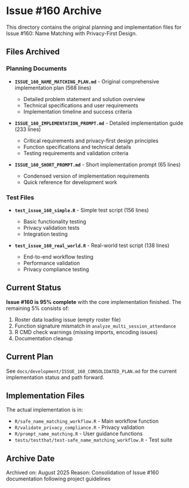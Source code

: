 # Issue #160 Archive

This directory contains the original planning and implementation files for Issue #160: Name Matching with Privacy-First Design.

## Files Archived

### Planning Documents
- **`ISSUE_160_NAME_MATCHING_PLAN.md`** - Original comprehensive implementation plan (568 lines)
  - Detailed problem statement and solution overview
  - Technical specifications and user requirements
  - Implementation timeline and success criteria

- **`ISSUE_160_IMPLEMENTATION_PROMPT.md`** - Detailed implementation guide (233 lines)
  - Critical requirements and privacy-first design principles
  - Function specifications and technical details
  - Testing requirements and validation criteria

- **`ISSUE_160_SHORT_PROMPT.md`** - Short implementation prompt (65 lines)
  - Condensed version of implementation requirements
  - Quick reference for development work

### Test Files
- **`test_issue_160_simple.R`** - Simple test script (156 lines)
  - Basic functionality testing
  - Privacy validation tests
  - Integration testing

- **`test_issue_160_real_world.R`** - Real-world test script (138 lines)
  - End-to-end workflow testing
  - Performance validation
  - Privacy compliance testing

## Current Status

**Issue #160 is 95% complete** with the core implementation finished. The remaining 5% consists of:
1. Roster data loading issue (empty roster file)
2. Function signature mismatch in `analyze_multi_session_attendance`
3. R CMD check warnings (missing imports, encoding issues)
4. Documentation cleanup

## Current Plan

See `docs/development/ISSUE_160_CONSOLIDATED_PLAN.md` for the current implementation status and path forward.

## Implementation Files

The actual implementation is in:
- `R/safe_name_matching_workflow.R` - Main workflow function
- `R/validate_privacy_compliance.R` - Privacy validation
- `R/prompt_name_matching.R` - User guidance functions
- `tests/testthat/test-safe_name_matching_workflow.R` - Test suite

## Archive Date

Archived on: August 2025
Reason: Consolidation of Issue #160 documentation following project guidelines

